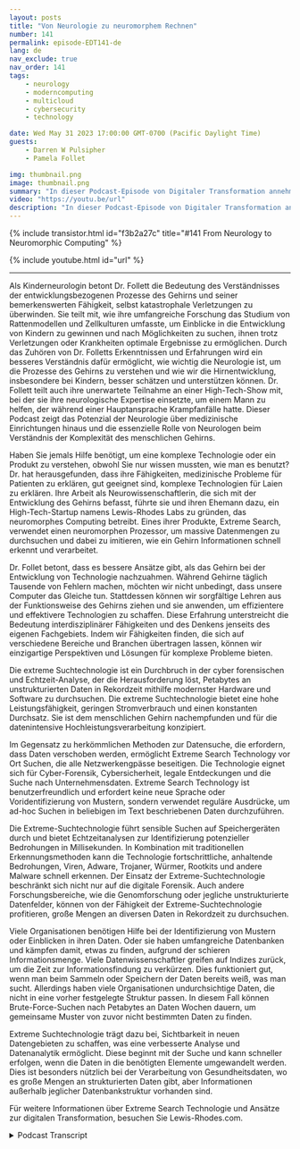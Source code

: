 ```yaml
---
layout: posts
title: "Von Neurologie zu neuromorphem Rechnen"
number: 141
permalink: episode-EDT141-de
lang: de
nav_exclude: true
nav_order: 141
tags:
    - neurology
    - moderncomputing
    - multicloud
    - cybersecurity
    - technology

date: Wed May 31 2023 17:00:00 GMT-0700 (Pacific Daylight Time)
guests:
    - Darren W Pulsipher
    - Pamela Follet

img: thumbnail.png
image: thumbnail.png
summary: "In dieser Podcast-Episode von Digitaler Transformation annehmen teilt Dr. Pamela Follett, eine Neurologin und Mitbegründerin von Lewis Rhodes Labs, ihren Hintergrund und ihre Expertise auf dem Gebiet der Neurologie, insbesondere in Bezug auf Forschung zum sich entwickelnden Gehirn im frühen Kindesalter."
video: "https://youtu.be/url"
description: "In dieser Podcast-Episode von Digitaler Transformation annehmen teilt Dr. Pamela Follett, eine Neurologin und Mitbegründerin von Lewis Rhodes Labs, ihren Hintergrund und ihre Expertise auf dem Gebiet der Neurologie, insbesondere in Bezug auf Forschung zum sich entwickelnden Gehirn im frühen Kindesalter."
---
```


<div>
{% include transistor.html id="f3b2a27c" title="#141 From Neurology to Neuromorphic Computing" %}

{% include youtube.html id="url" %}
</div>

---

Als Kinderneurologin betont Dr. Follett die Bedeutung des Verständnisses der entwicklungsbezogenen Prozesse des Gehirns und seiner bemerkenswerten Fähigkeit, selbst katastrophale Verletzungen zu überwinden. Sie teilt mit, wie ihre umfangreiche Forschung das Studium von Rattenmodellen und Zellkulturen umfasste, um Einblicke in die Entwicklung von Kindern zu gewinnen und nach Möglichkeiten zu suchen, ihnen trotz Verletzungen oder Krankheiten optimale Ergebnisse zu ermöglichen. Durch das Zuhören von Dr. Folletts Erkenntnissen und Erfahrungen wird ein besseres Verständnis dafür ermöglicht, wie wichtig die Neurologie ist, um die Prozesse des Gehirns zu verstehen und wie wir die Hirnentwicklung, insbesondere bei Kindern, besser schätzen und unterstützen können. Dr. Follett teilt auch ihre unerwartete Teilnahme an einer High-Tech-Show mit, bei der sie ihre neurologische Expertise einsetzte, um einem Mann zu helfen, der während einer Hauptansprache Krampfanfälle hatte. Dieser Podcast zeigt das Potenzial der Neurologie über medizinische Einrichtungen hinaus und die essenzielle Rolle von Neurologen beim Verständnis der Komplexität des menschlichen Gehirns.

Haben Sie jemals Hilfe benötigt, um eine komplexe Technologie oder ein Produkt zu verstehen, obwohl Sie nur wissen mussten, wie man es benutzt? Dr. hat herausgefunden, dass ihre Fähigkeiten, medizinische Probleme für Patienten zu erklären, gut geeignet sind, komplexe Technologien für Laien zu erklären. Ihre Arbeit als Neurowissenschaftlerin, die sich mit der Entwicklung des Gehirns befasst, führte sie und ihren Ehemann dazu, ein High-Tech-Startup namens Lewis-Rhodes Labs zu gründen, das neuromorphes Computing betreibt. Eines ihrer Produkte, Extreme Search, verwendet einen neuromorphen Prozessor, um massive Datenmengen zu durchsuchen und dabei zu imitieren, wie ein Gehirn Informationen schnell erkennt und verarbeitet.

Dr. Follet betont, dass es bessere Ansätze gibt, als das Gehirn bei der Entwicklung von Technologie nachzuahmen. Während Gehirne täglich Tausende von Fehlern machen, möchten wir nicht unbedingt, dass unsere Computer das Gleiche tun. Stattdessen können wir sorgfältige Lehren aus der Funktionsweise des Gehirns ziehen und sie anwenden, um effizientere und effektivere Technologien zu schaffen. Diese Erfahrung unterstreicht die Bedeutung interdisziplinärer Fähigkeiten und des Denkens jenseits des eigenen Fachgebiets. Indem wir Fähigkeiten finden, die sich auf verschiedene Bereiche und Branchen übertragen lassen, können wir einzigartige Perspektiven und Lösungen für komplexe Probleme bieten.

Die extreme Suchtechnologie ist ein Durchbruch in der cyber forensischen und Echtzeit-Analyse, der die Herausforderung löst, Petabytes an unstrukturierten Daten in Rekordzeit mithilfe modernster Hardware und Software zu durchsuchen. Die extreme Suchtechnologie bietet eine hohe Leistungsfähigkeit, geringen Stromverbrauch und einen konstanten Durchsatz. Sie ist dem menschlichen Gehirn nachempfunden und für die datenintensive Hochleistungsverarbeitung konzipiert.

Im Gegensatz zu herkömmlichen Methoden zur Datensuche, die erfordern, dass Daten verschoben werden, ermöglicht Extreme Search Technology vor Ort Suchen, die alle Netzwerkengpässe beseitigen. Die Technologie eignet sich für Cyber-Forensik, Cybersicherheit, legale Entdeckungen und die Suche nach Unternehmensdaten. Extreme Search Technology ist benutzerfreundlich und erfordert keine neue Sprache oder Voridentifizierung von Mustern, sondern verwendet reguläre Ausdrücke, um ad-hoc Suchen in beliebigen im Text beschriebenen Daten durchzuführen.

Die Extreme-Suchtechnologie führt sensible Suchen auf Speichergeräten durch und bietet Echtzeitanalysen zur Identifizierung potenzieller Bedrohungen in Millisekunden. In Kombination mit traditionellen Erkennungsmethoden kann die Technologie fortschrittliche, anhaltende Bedrohungen, Viren, Adware, Trojaner, Würmer, Rootkits und andere Malware schnell erkennen. Der Einsatz der Extreme-Suchtechnologie beschränkt sich nicht nur auf die digitale Forensik. Auch andere Forschungsbereiche, wie die Genomforschung oder jegliche unstrukturierte Datenfelder, können von der Fähigkeit der Extreme-Suchtechnologie profitieren, große Mengen an diversen Daten in Rekordzeit zu durchsuchen.

Viele Organisationen benötigen Hilfe bei der Identifizierung von Mustern oder Einblicken in ihren Daten. Oder sie haben umfangreiche Datenbanken und kämpfen damit, etwas zu finden, aufgrund der schieren Informationsmenge. Viele Datenwissenschaftler greifen auf Indizes zurück, um die Zeit zur Informationsfindung zu verkürzen. Dies funktioniert gut, wenn man beim Sammeln oder Speichern der Daten bereits weiß, was man sucht. Allerdings haben viele Organisationen undurchsichtige Daten, die nicht in eine vorher festgelegte Struktur passen. In diesem Fall können Brute-Force-Suchen nach Petabytes an Daten Wochen dauern, um gemeinsame Muster von zuvor nicht bestimmten Daten zu finden.

Extreme Suchtechnologie trägt dazu bei, Sichtbarkeit in neuen Datengebieten zu schaffen, was eine verbesserte Analyse und Datenanalytik ermöglicht. Diese beginnt mit der Suche und kann schneller erfolgen, wenn die Daten in die benötigten Elemente umgewandelt werden. Dies ist besonders nützlich bei der Verarbeitung von Gesundheitsdaten, wo es große Mengen an strukturierten Daten gibt, aber Informationen außerhalb jeglicher Datenbankstruktur vorhanden sind.

Für weitere Informationen über Extreme Search Technologie und Ansätze zur digitalen Transformation, besuchen Sie Lewis-Rhodes.com.



<details>
<summary> Podcast Transcript </summary>

<p></p>

</details>
